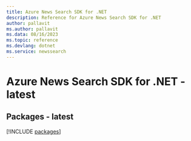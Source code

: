 ```yaml
---
title: Azure News Search SDK for .NET
description: Reference for Azure News Search SDK for .NET
author: pallavit
ms.author: pallavit
ms.data: 08/16/2023
ms.topic: reference
ms.devlang: dotnet
ms.service: newssearch
---
```

# Azure News Search SDK for .NET - latest
## Packages - latest
[!INCLUDE [packages](news-search-index.md)]